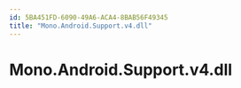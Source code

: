 ```yaml
---
id: 5BA451FD-6090-49A6-ACA4-8BAB56F49345
title: "Mono.Android.Support.v4.dll"
---
```


# Mono.Android.Support.v4.dll
